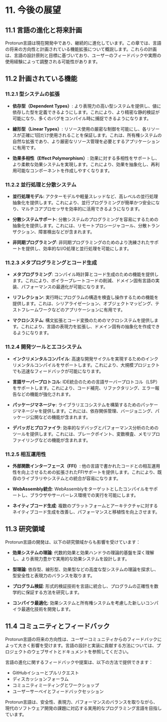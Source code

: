 # 11. 今後の展望

## 11.1 言語の進化と将来計画

Protorun言語は現在開発中であり、継続的に進化しています。この章では、言語の将来の方向性と計画されている機能拡張について概説します。これらの計画は、言語の設計原則と目標に基づいており、ユーザーのフィードバックや実際の使用経験によって調整される可能性があります。

## 11.2 計画されている機能

### 11.2.1 型システムの拡張

- **依存型（Dependent Types）**: より表現力の高い型システムを提供し、値に依存した型を定義できるようにします。これにより、より精密な静的検証が可能になり、多くのバグをコンパイル時に捕捉できるようになります。

- **線形型（Linear Types）**: リソース使用の厳密な制御を可能にし、各リソースが正確に1回だけ使用されることを保証します。これは、所有権システムの自然な拡張であり、より厳密なリソース管理を必要とするアプリケーションに有用です。

- **効果多相性（Effect Polymorphism）**: 効果に対する多相性をサポートし、より柔軟な効果システムを実現します。これにより、効果を抽象化し、再利用可能なコンポーネントを作成しやすくなります。

### 11.2.2 並行処理と分散システム

- **並行処理モデル**: アクターモデルや軽量スレッドなど、高レベルの並行処理抽象化を提供します。これにより、並行プログラミングが簡単かつ安全になり、マルチコアプロセッサを効率的に活用できるようになります。

- **分散システムサポート**: 分散システムのプログラミングを容易にするための抽象化を提供します。これには、リモートプロシージャコール、分散トランザクション、障害検出などが含まれます。

- **非同期プログラミング**: 非同期プログラミングのためのより洗練されたサポートを提供し、効率的なI/O処理と並行処理を可能にします。

### 11.2.3 メタプログラミングとコード生成

- **メタプログラミング**: コンパイル時計算とコード生成のための機能を提供します。これにより、ボイラープレートコードの削減、ドメイン固有言語の実装、パフォーマンスの最適化が可能になります。

- **リフレクション**: 実行時にプログラムの構造を検査し操作するための機能を提供します。これは、シリアライゼーション、オブジェクトマッピング、テストフレームワークなどのアプリケーションに有用です。

- **マクロシステム**: 構文拡張とコード変換のためのマクロシステムを提供します。これにより、言語の表現力を拡張し、ドメイン固有の抽象化を作成できるようになります。

### 11.2.4 開発ツールとエコシステム

- **インクリメンタルコンパイル**: 高速な開発サイクルを実現するためのインクリメンタルコンパイルをサポートします。これにより、大規模プロジェクトでも迅速なフィードバックが可能になります。

- **言語サーバープロトコル**: IDE統合のための言語サーバープロトコル（LSP）をサポートします。これにより、コード補完、リファクタリング、エラー報告などの機能が強化されます。

- **パッケージマネージャ**: ライブラリエコシステムを構築するためのパッケージマネージャを提供します。これには、依存関係管理、バージョニング、パッケージ公開などの機能が含まれます。

- **デバッガとプロファイラ**: 効率的なデバッグとパフォーマンス分析のためのツールを提供します。これには、ブレークポイント、変数検査、メモリプロファイリングなどの機能が含まれます。

### 11.2.5 相互運用性

- **外部関数インターフェース（FFI）**: 他の言語で書かれたコードとの相互運用性を向上させるための拡張されたFFIサポートを提供します。これにより、既存のライブラリやシステムとの統合が容易になります。

- **WebAssembly統合**: WebAssemblyをターゲットとしたコンパイルをサポートし、ブラウザやサーバーレス環境での実行を可能にします。

- **ネイティブコード生成**: 複数のプラットフォームとアーキテクチャに対するネイティブコード生成を改善し、パフォーマンスと移植性を向上させます。

## 11.3 研究領域

Protorun言語の開発は、以下の研究領域からも影響を受けています：

- **効果システムの理論**: 代数的効果と効果ハンドラの理論的基盤を深く理解し、より表現力豊かで実用的な効果システムを設計します。

- **型理論**: 依存型、線形型、効果型などの高度な型システムの理論を探求し、型安全性と表現力のバランスを取ります。

- **プログラム検証**: 形式的検証技術を言語に統合し、プログラムの正確性を数学的に保証する方法を研究します。

- **コンパイラ最適化**: 効果システムと所有権システムを考慮した新しいコンパイラ最適化技術を開発します。

## 11.4 コミュニティとフィードバック

Protorun言語の将来の方向性は、ユーザーコミュニティからのフィードバックによって大きく影響を受けます。言語の設計と実装に貢献する方法については、プロジェクトのウェブサイトとドキュメントを参照してください。

言語の進化に関するフィードバックや提案は、以下の方法で提供できます：

- GitHubイシューとプルリクエスト
- ディスカッションフォーラム
- コミュニティミーティングとワークショップ
- ユーザーサーベイとフィードバックセッション

Protorun言語は、安全性、表現力、パフォーマンスのバランスを取りながら、現代のソフトウェア開発の課題に対応する実用的なプログラミング言語を目指しています。
